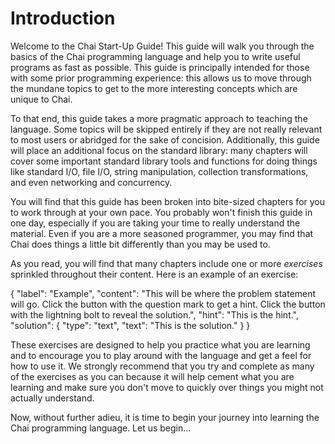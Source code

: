 # Introduction

Welcome to the Chai Start-Up Guide!  This guide will walk you through the basics
of the Chai programming language and help you to write useful programs as fast
as possible.  This guide is principally intended for those with some prior
programming experience: this allows us to move through the mundane topics to get
to the more interesting concepts which are unique to Chai.

To that end, this guide takes a more pragmatic approach to teaching the
language.  Some topics will be skipped entirely if they are not really relevant
to most users or abridged for the sake of concision.  Additionally, this guide
will place an additional focus on the standard library: many chapters will cover
some important standard library tools and functions for doing things like
standard I/O, file I/O, string manipulation, collection transformations, and
even networking and concurrency.

You will find that this guide has been broken into bite-sized chapters for you
to work through at your own pace.  You probably won't finish this guide in one
day, especially if you are taking your time to really understand the material.
Even if you are a more seasoned programmer, you may find that Chai does things
a little bit differently than you may be used to. 

As you read, you will find that many chapters include one or more *exercises*
sprinkled throughout their content.  Here is an example of an exercise:

<guide-exercise>
{
    "label": "Example",
    "content": "This will be where the problem statement will go.  Click the
    button with the question mark to get a hint.  Click the button with the
    lightning bolt to reveal the solution.",
    "hint": "This is the hint.",
    "solution": {
        "type": "text",
        "text": "This is the solution."
    }
}
</guide-exercise>

These exercises are designed to help you practice what you are learning and to
encourage you to play around with the language and get a feel for how to use it.
We strongly recommend that you try and complete as many of the exercises as you
can because it will help cement what you are learning and make sure you don't
move to quickly over things you might not actually understand.  

Now, without further adieu, it is time to begin your journey into learning the
Chai programming language.  Let us begin...